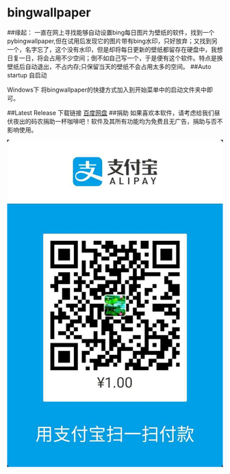 ﻿# bingwallpaper

##缘起：
一直在网上寻找能够自动设置bing每日图片为壁纸的软件，找到一个pybingwallpaper,但在试用后发现它的图片带有bing水印，只好放弃；又找到另一个，名字忘了，这个没有水印，但是却将每日更新的壁纸都留存在硬盘中，我想日复一日，将会占用不少空间；倒不如自己写一个，于是便有这个软件。特点是换壁纸后自动退出，不占内存;只保留当天的壁纸不会占用太多的空间。
##Auto startup
自启动

Windows下
将bingwallpaper的快捷方式加入到开始菜单中的启动文件夹中即可。

##Latest Release 
下载链接
[百度网盘](http://pan.baidu.com/s/1o80iItO)
##捐助
如果喜欢本软件，请考虑给我们昼伏夜出的码农捐助一杯咖啡吧！软件及其所有功能均为免费且无广告，捐助与否不影响使用。

![](https://github.com/f0r1uck/bingwallpaper/blob/f0r1uck-patch-1/zfb.jpg?raw=true)     
